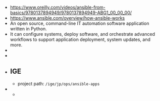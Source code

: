 - https://www.oreilly.com/videos/ansible-from-basics/9780137894949/9780137894949-ABG1_00_00_00/
- https://www.ansible.com/overview/how-ansible-works
- An open source, command-line IT automation software application written in Python.
- It can configure systems, deploy software, and orchestrate advanced workflows to support application deployment, system updates, and more.
-
-
- ## IGE
	- project path: `/ige/jp/ops/ansible-apps`
-
	-